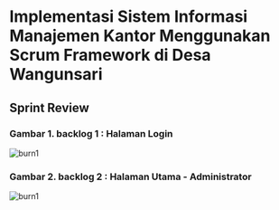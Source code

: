# Implementasi Sistem Informasi Manajemen Kantor Menggunakan Scrum Framework di Desa Wangunsari

## Sprint Review

### Gambar 1. backlog 1 : Halaman Login
![burn1](images/review1.JPG)

### Gambar 2. backlog 2 : Halaman Utama - Administrator
![burn1](images/review2.JPG)